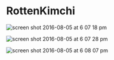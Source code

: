 # RottenKimchi

![screen shot 2016-08-05 at 6 07 18 pm](https://cloud.githubusercontent.com/assets/9668580/17451871/12fe7986-5b38-11e6-9b7d-f8cdd59fbcd3.png)


![screen shot 2016-08-05 at 6 07 28 pm](https://cloud.githubusercontent.com/assets/9668580/17451867/0bbaea2e-5b38-11e6-98ec-8a43721e2ef1.png)


![screen shot 2016-08-05 at 6 08 07 pm](https://cloud.githubusercontent.com/assets/9668580/17451846/e0d0f3c6-5b37-11e6-9891-9456c1649ad8.png)

